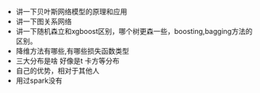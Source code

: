- 讲一下贝叶斯网络模型的原理和应用
- 讲一下图关系网络
- 讲一下随机森立和xgboost区别，哪个树更森一些，boosting,bagging方法的区别。
- 降维方法有哪些,有哪些损失函数类型
- 三大分布是啥 好像是t 卡方等分布
- 自己的优势，相对于其他人
- 用过spark没有